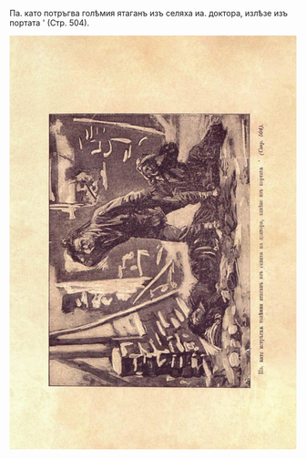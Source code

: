 ﻿Па. като потръгва голѣмия ятаганъ изъ селяха иа. доктора, излѣзе изъ портата ' (Стр. 504).

![original](../images/558.jpg)

